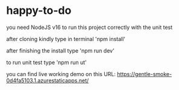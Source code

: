 # happy-to-do
you need NodeJS v16 to run this project correctly with the unit test

after cloning kindly type in terminal 'npm install' 

after finishing the install type 'npm run dev'

to run unit test type 'npm run ut'

you can find live working demo on this URL:
https://gentle-smoke-0d4fa5103.1.azurestaticapps.net/